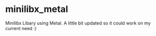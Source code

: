 # minilibx_metal
Minilibx Libary using Metal. A little bit updated so it could work on my current need  :)
